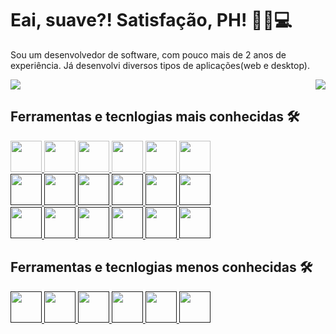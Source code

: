 # Eai, suave?! Satisfação, PH! 👨🏻💻
Sou um desenvolvedor de software, com pouco mais de 2 anos de experiência. Já desenvolvi diversos tipos de aplicações(web e desktop).

<div style="display: flex; widht:100%; justify-content: space-between;">
  <a href="">
    <img align="top" src="https://github-readme-stats.vercel.app/api?username=hpedrobs&show_icons=true&theme=material-palenight" />
  </a>
  <a href="">
    <img align="top" src="https://github-readme-stats.vercel.app/api/top-langs/?username=hpedrobs" />
  </a>
</div>

## Ferramentas e tecnlogias mais conhecidas 🛠
<a href="https://developer.mozilla.org/en-US/docs/Glossary/HTML5">
  <img src="https://cdn.jsdelivr.net/gh/devicons/devicon/icons/html5/html5-original-wordmark.svg" target="_blank" height="50" width="50" />
</a>
<a href="https://developer.mozilla.org/en-US/docs/Web/CSS">
  <img src="https://cdn.jsdelivr.net/gh/devicons/devicon/icons/css3/css3-original-wordmark.svg" target="_blank" height="50" width="50" />
</a>
<a href="https://sass-lang.com/">
  <img src="https://cdn.jsdelivr.net/gh/devicons/devicon/icons/sass/sass-original.svg" target="_blank" height="50" width="50" />
</a>
<a href="https://getbootstrap.com/">
  <img src="https://cdn.jsdelivr.net/gh/devicons/devicon/icons/bootstrap/bootstrap-plain.svg" target="_blank" height="50" width="50" />
</a>
<a href="https://www.javascript.com/">
  <img src="https://cdn.jsdelivr.net/gh/devicons/devicon/icons/javascript/javascript-original.svg" target="_blank" height="50" width="50" />
</a>
<a href="https://jquery.com/">
  <img src="https://cdn.jsdelivr.net/gh/devicons/devicon/icons/jquery/jquery-original.svg" target="_blank" height="50" width="50" />
</a>

<br/>

<a href="">
  <img src="https://cdn.jsdelivr.net/gh/devicons/devicon/icons/vuejs/vuejs-original.svg" height="50" width="50" />
</a>
<a href="">
  <img src="https://cdn.jsdelivr.net/gh/devicons/devicon/icons/npm/npm-original-wordmark.svg" height="50" width="50" />
</a>
<a href="">
  <img src="https://cdn.jsdelivr.net/gh/devicons/devicon/icons/typescript/typescript-original.svg" height="50" width="50" />
</a>
<a href="">
  <img src="https://cdn.jsdelivr.net/gh/devicons/devicon/icons/nodejs/nodejs-original-wordmark.svg" height="50" width="50" />
</a>
<a href="">
  <img src="https://cdn.jsdelivr.net/gh/devicons/devicon/icons/express/express-original-wordmark.svg" height="50" width="50" />
</a>
<a href="">
  <img src="https://cdn.jsdelivr.net/gh/devicons/devicon/icons/mongodb/mongodb-original.svg" height="50" width="50" />
</a>

<br/>

<a href="">
  <img src="https://cdn.jsdelivr.net/gh/devicons/devicon/icons/php/php-original.svg" height="50" width="50" />
</a>
<a href="">
  <img src="https://cdn.jsdelivr.net/gh/devicons/devicon/icons/laravel/laravel-plain.svg" height="50" width="50" />
</a>
<a href="">
  <img src="https://cdn.jsdelivr.net/gh/devicons/devicon/icons/vscode/vscode-original.svg" height="50" width="50" />
</a>
<a href="">
  <img src="https://cdn.jsdelivr.net/gh/devicons/devicon/icons/github/github-original.svg" height="50" width="50" />
</a>
<a href="">
  <img src="https://cdn.jsdelivr.net/gh/devicons/devicon/icons/trello/trello-plain.svg" height="50" width="50" />
</a>
<a href="">
  <img src="https://cdn.jsdelivr.net/gh/devicons/devicon/icons/chrome/chrome-original.svg" height="50" width="50" />
</a>

## Ferramentas e tecnlogias menos conhecidas 🛠
<a href="">
  <img src="https://cdn.jsdelivr.net/gh/devicons/devicon/icons/figma/figma-original.svg" height="50" width="50" />
</a>
<a href="">
  <img src="https://cdn.jsdelivr.net/gh/devicons/devicon/icons/wordpress/wordpress-original.svg" height="50" width="50" />
</a>
<a href="">
  <img src="https://cdn.jsdelivr.net/gh/devicons/devicon/icons/mysql/mysql-original.svg" height="50" width="50" />
</a>
<a href="">
  <img src="https://cdn.jsdelivr.net/gh/devicons/devicon/icons/git/git-original.svg" height="50" width="50" />
</a>
<a href="">
  <img src="https://cdn.jsdelivr.net/gh/devicons/devicon/icons/python/python-original.svg" height="50" width="50" />
</a>
<a href="">
  <img src="https://cdn.jsdelivr.net/gh/devicons/devicon/icons/yarn/yarn-original.svg" height="50" width="50" />
</a>
